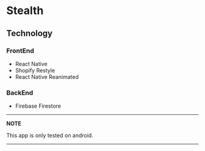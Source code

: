 # Stealth

## Technology

### FrontEnd

- React Native
- Shopify Restyle
- React Native Reanimated

### BackEnd

- Firebase Firestore

---

**NOTE**

This app is only tested on android.

---
